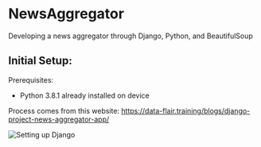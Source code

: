 # NewsAggregator
Developing a news aggregator through Django, Python, and BeautifulSoup

## Initial Setup:

Prerequisites:
- Python 3.8.1 already installed on device

Process comes from this website: 
https://data-flair.training/blogs/django-project-news-aggregator-app/

![Setting up Django](https://imgur.com/CojeWKq)
